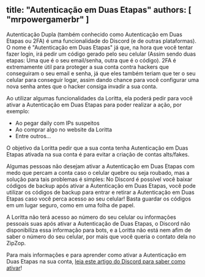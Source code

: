 title: "Autenticação em Duas Etapas"
authors: [ "mrpowergamerbr" ]
---
Autenticação Dupla (também conhecido como Autenticação em Duas Etapas ou 2FA) é uma funcionalidade do Discord (e de outras plataformas). O nome é "Autenticação em Duas Etapas" já que, na hora que você tentar fazer login, irá pedir um código gerado pelo seu celular (Assim sendo duas etapas: Uma que é o seu email/senha, outra que é o código). 2FA é extremamente útil para proteger a sua conta contra hackers que conseguiram o seu email e senha, já que eles também teriam que ter o seu celular para conseguir logar, assim dando chance para você configurar uma nova senha antes que o hacker consiga invadir a sua conta.

Ao utilizar algumas funcionalidades da Loritta, ela poderá pedir para você ativar a Autenticação em Duas Etapas para poder realizar a ação, por exemplo:
* Ao pegar daily com IPs suspeitos
* Ao comprar algo no website da Loritta
* Entre outros...

O objetivo da Loritta pedir que a sua conta tenha Autenticação em Duas Etapas ativada na sua conta é para evitar a criação de contas alts/fakes.

Algumas pessoas não desejam ativar a Autenticação em Duas Etapas com medo que percam a conta caso o celular quebre ou seja roubado, mas a solução para tais problemas é simples: No Discord é possível você baixar códigos de backup após ativar a Autenticação em Duas Etapas, você pode utilizar os códigos de backup para entrar e retirar a Autenticação em Duas Etapas caso você perca acesso ao seu celular! Basta guardar os códigos em um lugar seguro, como em uma folha de papel.

A Loritta não terá acesso ao número do seu celular ou informações pessoais suas após ativar a Autenticação de Duas Etapas, o Discord não disponibiliza essa informação para bots, e a Loritta não está nem afim de saber o número do seu celular, por mais que você queria o contato dela no ZipZop.

Para mais informações e para aprender como ativar a Autenticação em Duas Etapas na sua conta, [leia este artigo do Discord para saber como ativar](https://support.discord.com/hc/pt-br/articles/219576828-Autentica%C3%A7%C3%A3o-em-Duas-Etapas)!